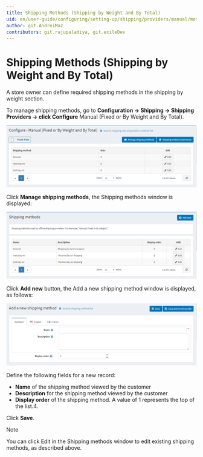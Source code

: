 ```yaml
---
title: Shipping Methods (Shipping by Weight and By Total)
uid: en/user-guide/configuring/setting-up/shipping/providers/manual/methods
author: git.AndreiMaz
contributors: git.rajupaladiya, git.exileDev
---
```


# Shipping Methods (Shipping by Weight and By Total)

A store owner can define required shipping methods in the shipping by weight section.

To manage shipping methods, go to **Configuration → Shipping → Shipping Providers → click Configure** Manual (Fixed or By Weight and By Total).

![Formula](_static/methods/methods-formula-rates.png)

Click **Manage shipping methods**, the Shipping methods window is displayed:

![Methods](_static/methods/methods.png)

Click **Add new** button, the Add a new shipping method window is displayed, as follows:

![Add new](_static/methods/methods-add-new.png)

Define the following fields for a new record:

* **Name** of the shipping method viewed by the customer
* **Description** for the shipping method viewed by the customer
* **Display order** of the shipping method. A value of 1 represents the top of the list.4.

Click **Save**.

> [!NOTE]
> 
> You can click Edit in the Shipping methods window to edit existing shipping methods, as described above.
